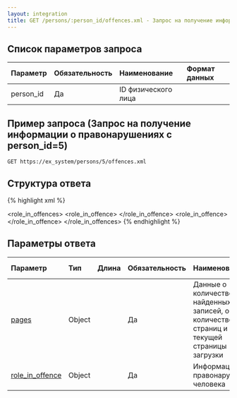 ```yaml
---
layout: integration
title: GET /persons/:person_id/offences.xml - Запрос на получение информации о правонарушениях
---
```


## Список параметров запроса

| Параметр | Обязательность | Наименование | Формат данных |
|:---------|:---------------|:-------------|:------------------------|
| person_id | Да | ID физического лица | |

## Пример запроса (Запрос на получение информации о правонарушениях с person_id=5)

`GET https://ex_system/persons/5/offences.xml`

## Структура ответа

{% highlight xml %}
<?xml version="1.0"?>
<role_in_offences>
  <pages>
    <!-- Структура объекта pages -->
  </pages>
  <role_in_offence>
    <!-- Структура объекта offence -->
  </role_in_offence>
  <role_in_offence>
    <!-- Структура объекта offence -->
  </role_in_offence>
</role_in_offences>
{% endhighlight %}

## Параметры ответа

| Параметр | Тип | Длина | Обязательность | Наименование | Формат данных |
|:---------|:----|:------|:---------------|:-------------|:--------------|
| [pages]({{site.baseurl}}/integration/models/pages.html) | Object | | Да | Данные о количестве найденных записей, общем количестве страниц и номере текущей страницы загрузки | |
| [role_in_offence]({{site.baseurl}}/integration/models/role_in_offence.html) | Object | | Да | Информация о правонарушениях человека | |
